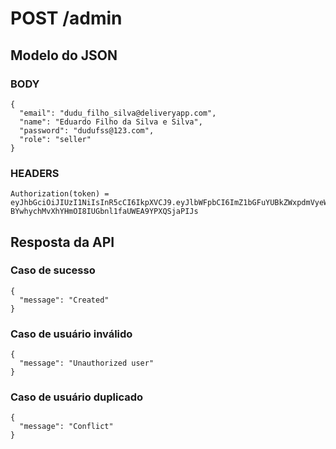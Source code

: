 # POST /admin

## Modelo do JSON

  ### BODY

    {
      "email": "dudu_filho_silva@deliveryapp.com",
      "name": "Eduardo Filho da Silva e Silva",
      "password": "dudufss@123.com",
      "role": "seller"
    }

  ### HEADERS

    Authorization(token) = eyJhbGciOiJIUzI1NiIsInR5cCI6IkpXVCJ9.eyJlbWFpbCI6ImZ1bGFuYUBkZWxpdmVyeWFwcC5jb20iLCJuYW1lIjoiRnVsYW5hIFBlcmVpcmEiLCJpYXQiOjE2NjQyMzIyMTZ9.-BYwhychMvXhYHmOI8IUGbnl1faUWEA9YPXQSjaPIJs


## Resposta da API

  ### Caso de sucesso
    {
      "message": "Created"
    }


  ### Caso de usuário inválido

    {
      "message": "Unauthorized user"
    }

  
  ### Caso de usuário duplicado

    {
      "message": "Conflict"
    }
